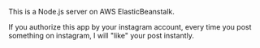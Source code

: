 This is a Node.js server on AWS ElasticBeanstalk. 

If you authorize this app by your instagram account, every time you post something on instagram, I will "like" your post instantly.